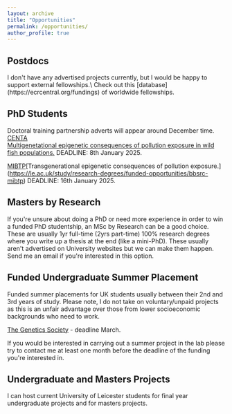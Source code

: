 ```yaml
---
layout: archive
title: "Opportunities"
permalink: /opportunities/
author_profile: true
---
```


<h2>Postdocs</h2>
I don't have any advertised projects currently, but I would be happy to support external fellowships.\
Check out this [database](https://ecrcentral.org/fundings) of worldwide fellowships.

<h2>PhD Students</h2>

Doctoral training partnership adverts will appear around December time.\
[CENTA](https://centa.ac.uk/)\
[Multigenetational epigenetic consequences of pollution exposure in wild fish populations.](https://centa.ac.uk/studentship/2025-l10-multigenerational-epigenetic-consequences-of-pollution-exposure-in-wild-fish-populations/) DEADLINE: 8th January 2025.

[MIBTP](https://warwick.ac.uk/fac/cross_fac/mibtp/)\[Transgenerational epigenetic consequences of pollution exposure.](https://le.ac.uk/study/research-degrees/funded-opportunities/bbsrc-mibtp) DEADLINE: 16th January 2025.


<h2>Masters by Research</h2>

If you're unsure about doing a PhD or need more experience in order to win a funded PhD studentship, an MSc by Research can be a good choice. These are usually 1yr full-time (2yrs part-time) 100% research degrees where you write up a thesis at the end (like a mini-PhD). These usually aren't advertised on University websites but we can make them happen. Send me an email if you're interested in this option. 

<h2>Funded Undergraduate Summer Placement</h2>

Funded summer placements for UK students usually between their 2nd and 3rd years of study. Please note, I do not take on voluntary/unpaid projects as this is an unfair advantage over those from lower socioeconomic backgrounds who need to work.

[The Genetics Society](https://genetics.org.uk/grants/summer-studentships/) - deadline March.

<!---[MIBTP](https://warwick.ac.uk/fac/cross_fac/mibtp/rep/) - deadline June.\ -->
<!---[CENTA](https://centa.ac.uk/centa-research-experience-placements-rep-2022/) - deadline usually around May.-->

If you would be interested in carrying out a summer project in the lab please try to contact me at least one month before the deadline of the funding you're interested in.

<h2>Undergraduate and Masters Projects</h2>

I can host current University of Leicester students for final year undergraduate projects and for masters projects.